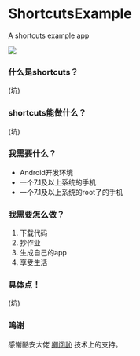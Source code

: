 # ShortcutsExample
A shortcuts example app

![](https://gitlab.com/yhx5768/ImageBed/raw/master/ShortcutsExample/1224984635.jpg)

### 什么是shortcuts？
(坑)

### shortcuts能做什么？
(坑)

### 我需要什么？
- Android开发环境
- 一个7.1及以上系统的手机
- 一个7.1及以上系统的root了的手机

### 我需要怎么做？
1. 下载代码
1. 抄作业
1. 生成自己的app
1. 享受生活

### 具体点！
(坑)

### 鸣谢
感谢酷安大佬
[卿问訫](http://www.coolapk.com/u/512690)
技术上的支持。
